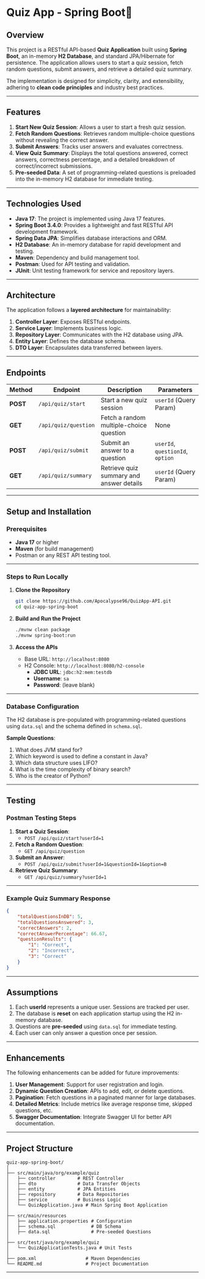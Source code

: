 # **Quiz App - Spring Boot🚀**

## **Overview**
This project is a RESTful API-based **Quiz Application** built using **Spring Boot**, an in-memory **H2 Database**, and standard JPA/Hibernate for persistence. The application allows users to start a quiz session, fetch random questions, submit answers, and retrieve a detailed quiz summary. 

The implementation is designed for simplicity, clarity, and extensibility, adhering to **clean code principles** and industry best practices.

---

## **Features**
1. **Start New Quiz Session**: Allows a user to start a fresh quiz session.
2. **Fetch Random Questions**: Retrieves random multiple-choice questions without revealing the correct answer.
3. **Submit Answers**: Tracks user answers and evaluates correctness.
4. **View Quiz Summary**: Displays the total questions answered, correct answers, correctness percentage, and a detailed breakdown of correct/incorrect submissions.
5. **Pre-seeded Data**: A set of programming-related questions is preloaded into the in-memory H2 database for immediate testing.

---

## **Technologies Used**
- **Java 17**: The project is implemented using Java 17 features.
- **Spring Boot 3.4.0**: Provides a lightweight and fast RESTful API development framework.
- **Spring Data JPA**: Simplifies database interactions and ORM.
- **H2 Database**: An in-memory database for rapid development and testing.
- **Maven**: Dependency and build management tool.
- **Postman**: Used for API testing and validation.
- **JUnit**: Unit testing framework for service and repository layers.

---

## **Architecture**

The application follows a **layered architecture** for maintainability:

1. **Controller Layer**: Exposes RESTful endpoints.
2. **Service Layer**: Implements business logic.
3. **Repository Layer**: Communicates with the H2 database using JPA.
4. **Entity Layer**: Defines the database schema.
5. **DTO Layer**: Encapsulates data transferred between layers.

---

## **Endpoints**

| **Method** | **Endpoint**                   | **Description**                           | **Parameters**               |
|------------|--------------------------------|-------------------------------------------|------------------------------|
| **POST**   | `/api/quiz/start`              | Start a new quiz session                  | `userId` (Query Param)       |
| **GET**    | `/api/quiz/question`           | Fetch a random multiple-choice question   | None                         |
| **POST**   | `/api/quiz/submit`             | Submit an answer to a question            | `userId`, `questionId`, `option` |
| **GET**    | `/api/quiz/summary`            | Retrieve quiz summary and answer details  | `userId` (Query Param)       |

---

## **Setup and Installation**

### **Prerequisites**
- **Java 17** or higher
- **Maven** (for build management)
- Postman or any REST API testing tool.

---

### **Steps to Run Locally**

1. **Clone the Repository**
   ```bash
   git clone https://github.com/Apocalypse96/QuizApp-API.git
   cd quiz-app-spring-boot
   ```

2. **Build and Run the Project**
   ```bash
   ./mvnw clean package
   ./mvnw spring-boot:run
   ```

3. **Access the APIs**
   - Base URL: `http://localhost:8080`
   - H2 Console: `http://localhost:8080/h2-console`
     - **JDBC URL**: `jdbc:h2:mem:testdb`
     - **Username**: `sa`  
     - **Password**: (leave blank)

---

### **Database Configuration**

The H2 database is pre-populated with programming-related questions using `data.sql` and the schema defined in `schema.sql`.

**Sample Questions**:
1. What does JVM stand for?
2. Which keyword is used to define a constant in Java?
3. Which data structure uses LIFO?
4. What is the time complexity of binary search?
5. Who is the creator of Python?

---

## **Testing**

### **Postman Testing Steps**
1. **Start a Quiz Session**:
   - `POST /api/quiz/start?userId=1`
2. **Fetch a Random Question**:
   - `GET /api/quiz/question`
3. **Submit an Answer**:
   - `POST /api/quiz/submit?userId=1&questionId=1&option=B`
4. **Retrieve Quiz Summary**:
   - `GET /api/quiz/summary?userId=1`

---

### **Example Quiz Summary Response**

```json
{
    "totalQuestionsInDB": 5,
    "totalQuestionsAnswered": 3,
    "correctAnswers": 2,
    "correctAnswerPercentage": 66.67,
    "questionResults": {
        "1": "Correct",
        "2": "Incorrect",
        "3": "Correct"
    }
}
```

---

## **Assumptions**

1. Each **userId** represents a unique user. Sessions are tracked per user.
2. The database is **reset** on each application startup using the H2 in-memory database.
3. Questions are **pre-seeded** using `data.sql` for immediate testing.
4. Each user can only answer a question once per session.

---

## **Enhancements**

The following enhancements can be added for future improvements:
1. **User Management**: Support for user registration and login.
2. **Dynamic Question Creation**: APIs to add, edit, or delete questions.
3. **Pagination**: Fetch questions in a paginated manner for large databases.
4. **Detailed Metrics**: Include metrics like average response time, skipped questions, etc.
5. **Swagger Documentation**: Integrate Swagger UI for better API documentation.

---

## **Project Structure**

```
quiz-app-spring-boot/
│
├── src/main/java/org/example/quiz
│   ├── controller        # REST Controller
│   ├── dto               # Data Transfer Objects
│   ├── entity            # JPA Entities
│   ├── repository        # Data Repositories
│   ├── service           # Business Logic
│   └── QuizApplication.java # Main Spring Boot Application
│
├── src/main/resources
│   ├── application.properties # Configuration
│   ├── schema.sql             # DB Schema
│   ├── data.sql               # Pre-seeded Questions
│
├── src/test/java/org/example/quiz
│   └── QuizApplicationTests.java # Unit Tests
│
├── pom.xml                  # Maven Dependencies
└── README.md                # Project Documentation
```

---

 
